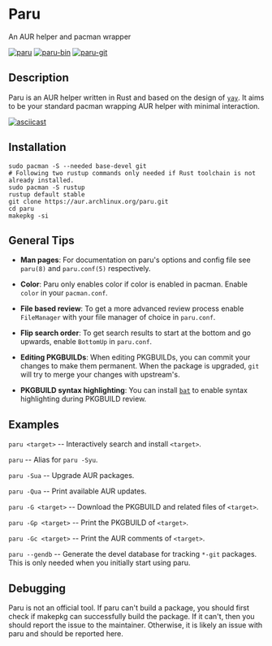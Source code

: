 # Paru

An AUR helper and pacman wrapper

[![paru](https://img.shields.io/aur/version/paru?color=1793d1&label=paru&logo=arch-linux&style=for-the-badge)](https://aur.archlinux.org/packages/paru/)
[![paru-bin](https://img.shields.io/aur/version/paru-bin?color=1793d1&label=paru-bin&logo=arch-linux&style=for-the-badge)](https://aur.archlinux.org/packages/paru-bin/)
[![paru-git](https://img.shields.io/aur/version/paru-git?color=1793d1&label=paru-git&logo=arch-linux&style=for-the-badge)](https://aur.archlinux.org/packages/paru-git/)

## Description

Paru is an AUR helper written in Rust and based on the design of [`yay`](https://github.com/Jguer/yay). It aims to be your standard pacman wrapping AUR helper with minimal interaction.

[![asciicast](https://asciinema.org/a/sEh1ZpZZUgXUsgqKxuDdhpdEE.svg)](https://asciinema.org/a/sEh1ZpZZUgXUsgqKxuDdhpdEE)

## Installation

```
sudo pacman -S --needed base-devel git
# Following two rustup commands only needed if Rust toolchain is not already installed.
sudo pacman -S rustup
rustup default stable
git clone https://aur.archlinux.org/paru.git
cd paru
makepkg -si
```

## General Tips

- **Man pages**: For documentation on paru's options and config file see `paru(8)` and `paru.conf(5)` respectively.

- **Color**: Paru only enables color if color is enabled in pacman. Enable `color` in your `pacman.conf`.

- **File based review**: To get a more advanced review process enable `FileManager` with your file manager of choice in `paru.conf`.

- **Flip search order**: To get search results to start at the bottom and go upwards, enable `BottomUp` in `paru.conf`.

- **Editing PKGBUILDs**: When editing PKGBUILDs, you can commit your changes to make them permanent. When the package is upgraded, `git` will try to merge your changes with upstream's.

- **PKGBUILD syntax highlighting**: You can install [`bat`](https://github.com/sharkdp/bat) to enable syntax highlighting during PKGBUILD review.

## Examples

`paru <target>` -- Interactively search and install `<target>`.

`paru` -- Alias for `paru -Syu`.

`paru -Sua` -- Upgrade AUR packages.

`paru -Qua` -- Print available AUR updates.

`paru -G <target>` -- Download the PKGBUILD and related files of `<target>`.

`paru -Gp <target>` -- Print the PKGBUILD of `<target>`.

`paru -Gc <target>` -- Print the AUR comments  of `<target>`.

`paru --gendb` -- Generate the devel database for tracking `*-git` packages. This is only needed when you initially start using paru.

## Debugging

Paru is not an official tool. If paru can't build a package, you should first check if makepkg can successfully build the package. If it can't, then you should report the issue to the maintainer. Otherwise, it is likely an issue with paru and should be reported here.
